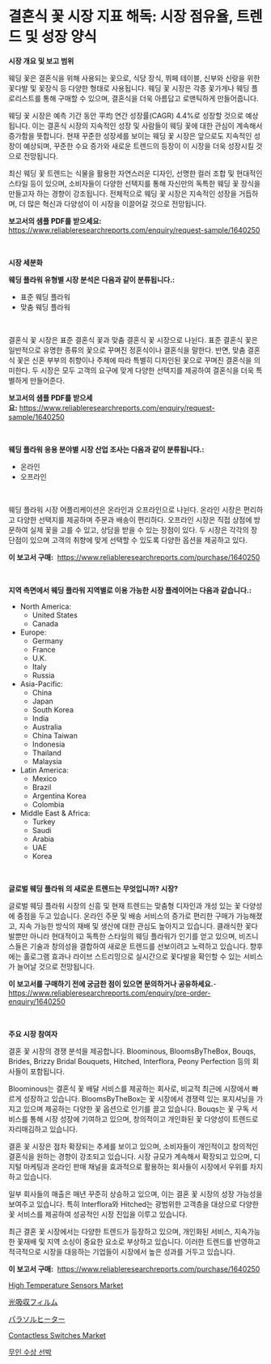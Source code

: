 <p><h1>결혼식 꽃 시장 지표 해독: 시장 점유율, 트렌드 및 성장 양식</h1></p><p><strong>시장 개요 및 보고 범위</strong></p>
<p><p>웨딩 꽃은 결혼식을 위해 사용되는 꽃으로, 식당 장식, 뷔페 테이블, 신부와 신랑을 위한 꽃다발 및 꽃장식 등 다양한 형태로 사용됩니다. 웨딩 꽃 시장은 각종 꽃가게나 웨딩 플로리스트를 통해 구매할 수 있으며, 결혼식을 더욱 아름답고 로맨틱하게 만들어줍니다.</p><p>웨딩 꽃 시장은 예측 기간 동안 平均 연간 성장률(CAGR) 4.4%로 성장할 것으로 예상됩니다. 이는 결혼식 시장의 지속적인 성장 및 사람들이 웨딩 꽃에 대한 관심이 계속해서 증가함을 뜻합니다. 현재 꾸준한 성장세를 보이는 웨딩 꽃 시장은 앞으로도 지속적인 성장이 예상되며, 꾸준한 수요 증가와 새로운 트렌드의 등장이 이 시장을 더욱 성장시킬 것으로 전망됩니다.</p><p>최신 웨딩 꽃 트렌드는 식물을 활용한 자연스러운 디자인, 선명한 컬러 조합 및 현대적인 스타일 등이 있으며, 소비자들이 다양한 선택지를 통해 자신만의 독특한 웨딩 꽃 장식을 만들고자 하는 경향이 강조됩니다. 전체적으로 웨딩 꽃 시장은 지속적인 성장을 거듭하며, 더 많은 혁신과 다양성이 이 시장을 이끌어갈 것으로 전망됩니다.</p></p>
<p><strong>보고서의 샘플 PDF를 받으세요:</strong> <a href="https://www.reliableresearchreports.com/enquiry/request-sample/1640250">https://www.reliableresearchreports.com/enquiry/request-sample/1640250</a></p>
<p>&nbsp;</p>
<p><strong>시장 세분화</strong></p>
<p><strong>웨딩 플라워 유형별 시장 분석은 다음과 같이 분류됩니다.:</strong></p>
<p><ul><li>표준 웨딩 플라워</li><li>맞춤 웨딩 플라워</li></ul></p>
<p>&nbsp;</p>
<p><p>결혼식 꽃 시장은 표준 결혼식 꽃과 맞춤 결혼식 꽃 시장으로 나뉜다. 표준 결혼식 꽃은 일반적으로 유명한 종류의 꽃으로 꾸며진 정혼식이나 결혼식을 말한다. 반면, 맞춤 결혼식 꽃은 신혼 부부의 취향이나 주제에 따라 특별히 디자인된 꽃으로 꾸며진 결혼식을 의미한다. 두 시장은 모두 고객의 요구에 맞게 다양한 선택지를 제공하여 결혼식을 더욱 특별하게 만들어준다.</p></p>
<p><strong>보고서의 샘플 PDF를 받으세요:</strong>&nbsp;<a href="https://www.reliableresearchreports.com/enquiry/request-sample/1640250">https://www.reliableresearchreports.com/enquiry/request-sample/1640250</a></p>
<p>&nbsp;</p>
<p><strong> 웨딩 플라워 응용 분야별 시장 산업 조사는 다음과 같이 분류됩니다.:</strong></p>
<p><ul><li>온라인</li><li>오프라인</li></ul></p>
<p>&nbsp;</p>
<p><p>웨딩 플라워 시장 어플리케이션은 온라인과 오프라인으로 나뉜다. 온라인 시장은 편리하고 다양한 선택지를 제공하며 주문과 배송이 편리하다. 오프라인 시장은 직접 상점에 방문하여 실제 꽃을 고를 수 있고, 상담을 받을 수 있는 장점이 있다. 두 시장은 각각의 장단점이 있으며 고객의 취향에 맞게 선택할 수 있도록 다양한 옵션을 제공하고 있다.</p></p>
<p><strong>이 보고서 구매:</strong>&nbsp; <a href="https://www.reliableresearchreports.com/purchase/1640250">https://www.reliableresearchreports.com/purchase/1640250</a></p>
<p>&nbsp;</p>
<p><strong>지역 측면에서 웨딩 플라워 지역별로 이용 가능한 시장 플레이어는 다음과 같습니다.:</strong></p>
<p><ul>
    <li>
        North America:
        <ul>
            <li>United States</li>
            <li>Canada</li>
        </ul>
    </li>
    <li>
        Europe:
        <ul>
            <li>Germany</li>
            <li>France</li>
            <li>U.K.</li>
            <li>Italy</li>
            <li>Russia</li>
        </ul>
    </li>
    <li>
        Asia-Pacific:
        <ul>
            <li>China</li>
            <li>Japan</li>
            <li>South Korea</li>
            <li>India</li>
            <li>Australia</li>
            <li>China Taiwan</li>
            <li>Indonesia</li>
            <li>Thailand</li>
            <li>Malaysia</li>
        </ul>
    </li>
    <li>
        Latin America:
        <ul>
            <li>Mexico</li>
            <li>Brazil</li>
            <li>Argentina Korea</li>
            <li>Colombia</li>
        </ul>
    </li>
    <li>
        Middle East & Africa:
        <ul>
            <li>Turkey</li>
            <li>Saudi</li>
            <li>Arabia</li>
            <li>UAE</li>
            <li>Korea</li>
        </ul>
    </li>
    </ul></p>
<p>&nbsp;</p>
<p><strong>글로벌 웨딩 플라워 의 새로운 트렌드는 무엇입니까? 시장?</strong></p>
<p><p>글로벌 웨딩 플라워 시장의 신흥 및 현재 트렌드는 맞춤형 디자인과 개성 있는 꽃 다양성에 중점을 두고 있습니다. 온라인 주문 및 배송 서비스의 증가로 편리한 구매가 가능해졌고, 지속 가능한 방식의 재배 및 생산에 대한 관심도 높아지고 있습니다. 클래식한 꽃다발뿐만 아니라 현대적이고 독특한 스타일의 웨딩 플라워가 인기를 얻고 있으며, 비즈니스들은 기술과 창의성을 결합하여 새로운 트렌드를 선보이려고 노력하고 있습니다. 향후에는 홀로그램 효과나 라이브 스트리밍으로 실시간으로 꽃다발을 확인할 수 있는 서비스가 늘어날 것으로 전망됩니다.</p></p>
<p><strong>이 보고서를 구매하기 전에 궁금한 점이 있으면 문의하거나 공유하세요.</strong>- <a href="https://www.reliableresearchreports.com/enquiry/pre-order-enquiry/1640250">https://www.reliableresearchreports.com/enquiry/pre-order-enquiry/1640250</a></p>
<p>&nbsp;</p>
<p><strong>주요 시장 참여자</strong></p>
<p><p>결혼 꽃 시장의 경쟁 분석을 제공합니다. Bloominous, BloomsByTheBox, Bouqs, Brides, Brizzy Bridal Bouquets, Hitched, Interflora, Peony Perfection 등의 회사들이 포함됩니다.</p><p>Bloominous는 결혼식 꽃 배달 서비스를 제공하는 회사로, 비교적 최근에 시장에서 빠르게 성장하고 있습니다. BloomsByTheBox는 꽃 시장에서 경쟁력 있는 포지셔닝을 가지고 있으며 제공하는 다양한 꽃 옵션으로 인기를 끌고 있습니다. Bouqs는 꽃 구독 서비스를 통해 시장 성장에 기여하고 있으며, 창의적이고 개인화된 꽃 다양성이 트렌드로 자리매김하고 있습니다.</p><p>결혼 꽃 시장은 점차 확장되는 추세를 보이고 있으며, 소비자들이 개인적이고 창의적인 결혼식을 원하는 경향이 강조되고 있습니다. 시장 규모가 계속해서 확장되고 있으며, 디지털 마케팅과 온라인 판매 채널을 효과적으로 활용하는 회사들이 시장에서 우위를 차지하고 있습니다.</p><p>일부 회사들의 매출은 매년 꾸준히 상승하고 있으며, 이는 결혼 꽃 시장의 성장 가능성을 보여주고 있습니다. 특히 Interflora와 Hitched는 광범위한 고객층을 대상으로 다양한 꽃 서비스를 제공하여 성공적인 시장 진입을 이루고 있습니다.</p><p>최근 결혼 꽃 시장에서는 다양한 트렌드가 등장하고 있으며, 개인화된 서비스, 지속가능한 꽃재배 및 지역 소싱이 중요한 요소로 부상하고 있습니다. 이러한 트렌드를 반영하고 적극적으로 시장을 대응하는 기업들이 시장에서 높은 성과를 거두고 있습니다.</p></p>
<p><strong>이 보고서 구매:</strong>&nbsp;&nbsp;<a href="https://www.reliableresearchreports.com/purchase/1640250">https://www.reliableresearchreports.com/purchase/1640250</a></p>
<p><p><a href="https://github.com/WillieWoodard/Market-Research-Report-List-4/blob/main/high-temperature-sensors-market.md">High Temperature Sensors Market</a></p><p><a href="https://github.com/marbadji/Market-Research-Report-List-1/blob/main/896875210396.md">光吸収フィルム</a></p><p><a href="https://github.com/KaydenJohns1964/Market-Research-Report-List-1/blob/main/148756210397.md">パラソルヒーター</a></p><p><a href="https://github.com/Sarissaschmalingtr6fz2739/Market-Research-Report-List-1/blob/main/contactless-switches-market.md">Contactless Switches Market</a></p><p><a href="https://medium.com/@giovanileannon/%EB%AC%B4%EC%9D%B8-%ED%91%9C%EB%A9%B4-%EC%84%A0%EB%B0%95-%EC%8B%9C%EC%9E%A5-%EC%A0%90%EC%9C%A0%EC%9C%A8-%EB%B3%80%ED%99%94-%EB%B0%8F-%EC%8B%9C%EC%9E%A5-%EC%84%B1%EC%9E%A5-%EB%8F%99%ED%96%A5-2024-2031-bcf82321e80e">무인 수상 선박</a></p></p>
